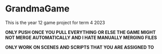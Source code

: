 # GrandmaGame
This is the year 12 game project for term 4 2023

**ONLY PUSH ONCE YOU PULL EVERYTHING OR ELSE THE GAME MIGHT NOT MERGE AUTOMATICALLY AND I HATE MANUALLY MERGING FILES**

**ONLY WORK ON SCENES AND SCRIPTS THAT YOU ARE ASSIGNED TO**
